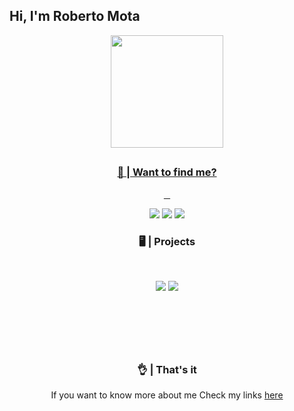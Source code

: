 ## Hi, I'm Roberto Mota
<div align="center">
  <a href="https://github.com/roberto-vfx">
  <img height="180em" src="https://github-readme-stats.vercel.app/api?username=roberto-vfx&show_icons=true&theme=dark&include_all_commits=true&count_private=true"/>
 
  
  ##
 
### 🔗 | Want to find me?
  ⠀
    
<div> 
  <a href="https://instagram.com/roberto_vfx" target="_blank"><img src="https://img.shields.io/badge/-Instagram-%23E4405F?style=for-the-badge&logo=instagram&logoColor=white" target="_blank"></a>
    <a href="https://www.twitter.com/roberto_vbi" target="_blank"><img src="https://img.shields.io/badge/-twitter-%230077B5?style=for-the-badge&logo=twitter&logoColor=white" target="_blank"></a> 
  <a href = "mailto:conta.robertomota@gmail.com"><img src="https://img.shields.io/badge/-Gmail-%23333?style=for-the-badge&logo=gmail&logoColor=white" target="_blank"></a>
  
  
### 🖥️ | Projects
  ⠀
    
<div> 
    <a href="flazebot.com" target="_blank"><img src="https://img.shields.io/badge/-Flaze (Traslator)-%230077B5?style=for-the-badge&logo=discord&logoColor=white" target="_blank"></a> 
      <a href="if.fm/tortinvite" target="_blank"><img src="https://img.shields.io/badge/-Tort (Developer)-%230077B5?style=for-the-badge&logo=discord&logoColor=white" target="_blank"></a> 
 
## ⠀
  
 ⠀
  ### 👌 | That's it
  
  If you want to know more about me Check my links [here](https://linktr.ee/roberto_vfx)
